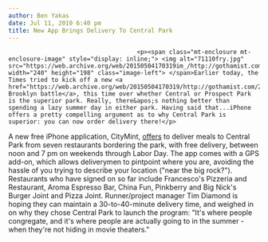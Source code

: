 ```yaml
---
author: Ben Yakas
date: Jul 11, 2010 6:40 pm
title: New App Brings Delivery To Central Park
---
```


	
										<p><span class="mt-enclosure mt-enclosure-image" style="display: inline;"> <img alt="71110fry.jpg" src="https://web.archive.org/web/20150504170319im_/http://gothamist.com/attachments/byakas/71110fry.jpg" width="240" height="198" class="image-left"> </span>Earlier today, the Times tried to kick off a new <a href="https://web.archive.org/web/20150504170319/http://gothamist.com/2010/07/11/where_do_you_park.php">Manhattan-Brooklyn battle</a>, this time over whether Central or Prospect Park is the superior park. Really, there&apos;s nothing better than spending a lazy summer day in either park. Having said that...iPhone offers a pretty compelling argument as to why Central Park is superior: you can now order delivery there!</p>

<p>A new free iPhone application, CityMint, <a href="https://web.archive.org/web/20150504170319/http://www.nydailynews.com/money/2010/07/11/2010-07-11_gotta_apppreciate_food_delivery_in_park.html">offers</a> to deliver meals to Central Park from seven restaurants bordering the park, with free delivery, between noon and 7 pm on weekends through Labor Day. The app comes with a GPS add-on, which allows deliverymen to pintpoint where you are, avoiding the hassle of you trying to describe your location (&quot;near the big rock?&quot;). Restaurants who have signed on so far include Francesco&apos;s Pizzeria and Restaurant, Aroma Espresso Bar, China Fun, Pinkberry and Big Nick&apos;s Burger Joint and Pizza Joint. Runner/project manager Tim Diamond is hoping they can maintain a 30-to-40-minute delivery time, and weighed in on why they chose Central Park to launch the program: &quot;It&apos;s where people congregate, and it&apos;s where people are actually going to in the summer - when they&apos;re not hiding in movie theaters.&quot; </p>					
										
									
				